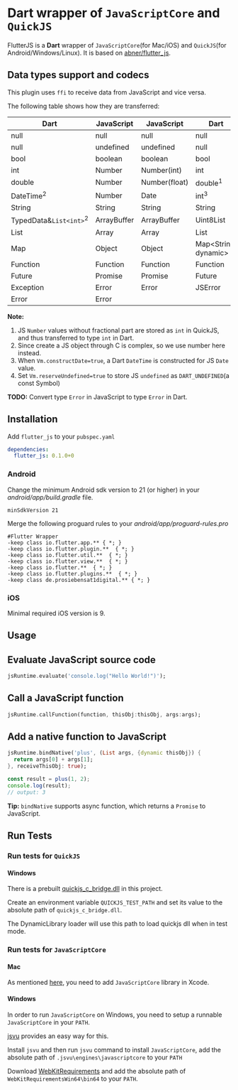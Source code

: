# Dart wrapper of `JavaScriptCore` and `QuickJS`

FlutterJS is a <b>Dart</b> wrapper of `JavaScriptCore`(for Mac/iOS) and `QuickJS`(for Android/Windows/Linux).
It is based on [abner/flutter_js](https://github.com/abner/flutter_js).

## Data types support and codecs

This plugin uses `ffi` to receive data from JavaScript and vice versa.

The following table shows how they are transferred:

| Dart                              | JavaScript    | JavaScript    | Dart                 |
| --------------------------------- | ------------- | ------------- | -------------------- |
| null                              | null          | null          | null                 |
| null                              | undefined     | undefined     | null                 |
| bool                              | boolean       | boolean       | bool                 |
| int                               | Number        | Number(int)   | int                  |
| double                            | Number        | Number(float) | double<sup>1</sup>   |
| DateTime<sup>2</sup>              | Number        | Date          | int<sup>3</sup>      |
| String                            | String        | String        | String               |
| TypedData&`List<int>`<sup>2</sup> | ArrayBuffer   | ArrayBuffer   | Uint8List            |
| List                              | Array         | Array         | List                 |
| Map                               | Object        | Object        | Map<String, dynamic> |
| Function                          | Function      | Function      | Function             |
| Future                            | Promise       | Promise       | Future               |
| Exception                         | Error         | Error         | JSError              |
| Error                             | Error         |               |                      |

**Note:**
1. JS `Number` values without fractional part are stored as `int` in QuickJS, and thus transferred to type `int` in Dart.
2. Since create a JS object through C is complex, so we use number here instead.
3. When `Vm.constructDate=true`, a Dart `DateTime` is constructed for JS `Date` value. 
3. Set `Vm.reserveUndefined=true` to store JS `undefined` as `DART_UNDEFINED`(a const Symbol)

**TODO:** Convert type `Error` in JavaScript to type `Error` in Dart. 

## Installation

Add `flutter_js` to your `pubspec.yaml` 

```yaml
dependencies:
  flutter_js: 0.1.0+0
```

### Android

Change the minimum Android sdk version to 21 (or higher) in your *android/app/build.gradle* file.

```
minSdkVersion 21
```

Merge the following proguard rules to your *android/app/proguard-rules.pro*

```
#Flutter Wrapper
-keep class io.flutter.app.** { *; }
-keep class io.flutter.plugin.**  { *; }
-keep class io.flutter.util.**  { *; }
-keep class io.flutter.view.**  { *; }
-keep class io.flutter.**  { *; }
-keep class io.flutter.plugins.**  { *; }
-keep class de.prosiebensat1digital.** { *; }
``` 

### iOS

Minimal required iOS version is 9.

## Usage

## Evaluate JavaScript source code

```dart
jsRuntime.evaluate('console.log("Hello World!")');
```

## Call a JavaScript function

```dart
jsRuntime.callFunction(function, thisObj:thisObj, args:args);
```

## Add a native function to JavaScript

```dart
jsRuntime.bindNative('plus', (List args, {dynamic thisObj}) {
  return args[0] + args[1];
}, receiveThisObj: true);
```

```javascript
const result = plus(1, 2);
console.log(result);
// output: 3
```

**Tip:** `bindNative` supports async function, which returns a `Promise` to JavaScript.

## Run Tests

### Run tests for `QuickJS`

#### Windows

There is a prebuilt [quickjs_c_bridge.dll](../flutter_js_windows/windows/shared/quickjs_c_bridge.dll) in this project.

Create an environment variable `QUICKJS_TEST_PATH` and set its value to the absolute path of `quickjs_c_bridge.dll`.

The DynamicLibrary loader will use this path to load quickjs dll when in test mode.

### Run tests for `JavaScriptCore`

#### Mac

As mentioned [here](https://flutter.dev/docs/development/platform-integration/c-interop#platform-library),
you need to add `JavaScriptCore` library in Xcode.

#### Windows

In order to run `JavaScriptCore` on Windows, you need to setup a runnable `JavaScriptCore` in your `PATH`.

[jsvu](https://github.com/GoogleChromeLabs/jsvu) provides an easy way for this.

  Install `jsvu` and then run `jsvu` command to install `JavaScriptCore`, add the absolute path of `.jsvu\engines\javascriptcore` to your `PATH`

  Download [WebKitRequirements](https://github.com/WebKitForWindows/WebKitRequirements/releases) and add the absolute path of `WebKitRequirementsWin64\bin64` to your `PATH`.


